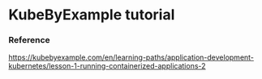 # KubeByExample tutorial

### Reference
https://kubebyexample.com/en/learning-paths/application-development-kubernetes/lesson-1-running-containerized-applications-2